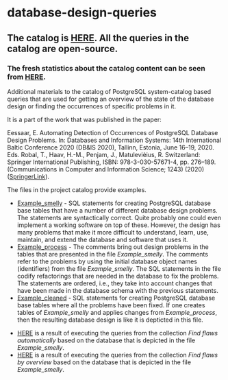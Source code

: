 # database-design-queries

## The catalog is <a target=_blank href=https://maurus.ttu.ee/design_queries/>HERE</a>. All the queries in the catalog are open-source.

### The fresh statistics about the catalog content can be seen from <a target=_blank href=https://maurus.ttu.ee/design_queries/statistics/>HERE</a>.

Additional materials to the catalog of PostgreSQL system-catalog based queries that are used for getting an overview of the state of the database design or finding the occurrences of specific problems in it.

It is a part of the work that was published in the paper:

Eessaar, E. Automating Detection of Occurrences of PostgreSQL Database Design Problems. In: Databases and Information Systems: 14th International Baltic Conference 2020 (DB&IS 2020), Tallinn, Estonia, June 16–19, 2020. Eds. Robal, T., Haav, H.-M., Penjam, J., Matulevièius, R. Switzerland: Springer International Publishing, ISBN: 978-3-030-57671-4, pp. 276–189. (Communications in Computer and Information Science; 1243) (2020) (<a target=_blank href=https://link.springer.com/chapter/10.1007/978-3-030-57672-1_14>SpringerLink</a>). 


The files in the project catalog provide examples.

<ul>

<li><a target=_blank href=https://github.com/erki77/database-design-queries/blob/master/Example_smelly.sql>Example_smelly</a> - SQL statements for creating PostgreSQL database base tables that have a number of different database design problems. The statements are syntactically correct. Quite probably one could even implement a working software on top of these. However, the design has many problems that make it more difficult to understand, learn, use, maintain, and extend the database and software that uses it.

<li><a target=_blank href=https://github.com/erki77/database-design-queries/blob/master/Example_process.sql>Example_process</a> - The comments bring out design problems in the tables that are presented in the file <i>Example_smelly</i>. The comments refer to the problems by using the initial database object names (identifiers) from the file <i>Example_smelly</i>. The SQL statements in the file codify refactorings that are needed in the database to fix the problems. The statements are ordered, i.e., they take into account changes that have been made in the database schema with the previous statements.

<li><a target=_blank href=https://github.com/erki77/database-design-queries/blob/master/Example_cleaned.sql>Example_cleaned</a> - SQL statements for creating PostgreSQL database base tables where all the problems have been fixed. If one creates tables of <i>Example_smelly</i> and applies changes from <i>Example_process</i>, then the resulting database design is like it is depticted in this file.
</ul>

<ul>
<li><a target=_blank href=https://htmlpreview.github.io/?https://github.com/erki77/database-design-queries/blob/master/example_of_query_results/find_problems_automatically.htm>HERE</a> is a result of executing the queries from the collection <i>Find flaws automatically</i> based on the database that is depicted in the file <i>Example_smelly</i>.

<li><a target=_blank href=https://htmlpreview.github.io/?https://github.com/erki77/database-design-queries/blob/master/example_of_query_results/find_problems_by_overview.htm>HERE</a> is a result of executing the queries from the collection <i>Find flaws by overview</i> based on the database that is depicted in the file <i>Example_smelly</i>.
</ul>
